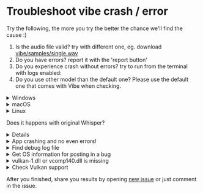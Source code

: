 # Troubleshoot vibe crash / error

Try the following, the more you try the better the chance we'll find the cause :)

1. Is the audio file valid? try with different one, eg. download [vibe/samples/single.wav](https://github.com/thewh1teagle/vibe/raw/main/samples/single.wav)
2. Do you have errors? report it with the 'report button'
3. Do you experience crash without errors? try to run from the terminal with logs enabled:
4. Do you use other model than the default one? Please use the default one that comes with Vibe when checking.

<details>
<summary>Windows</summary>

a. Open `cmd.exe`
b. Execute:

```console
set RUST_BACKTRACE=1
set RUST_LOG=vibe=debug,whisper_rs=debug
%localappdata%\vibe\vibe.exe
```

</details>

<details>
<summary>macOS</summary>

```console
RUST_LOG=vibe=debug,whisper_rs=debug RUST_BACKTRACE=1 /Applications/vibe.app/Contents/MacOS/vibe
```

</details>

<details>
<summary>Linux</summary>

Run it similar to macOS just change the path

</details>

Does it happens with original Whisper?

<details>

1. Download one of the `zip` files from [releases/tag/v1.6.0](https://github.com/ggerganov/whisper.cpp/releases/tag/v1.6.0) (Scroll down and choose `whisper-bin-x64.zip` in `Windows`
2. Extract them and open the folder, then open explorer in that folder and hit `Ctrl` + `l` in `explorer, type `cmd` and enter
3. Download [vibe/samples/single.wav](https://github.com/thewh1teagle/vibe/raw/main/samples/single.wav) and place it in the same folder (and check that the file is ok)
4. Try to transcribe by execute

```console
main.exe -m "%localappdata%\github.com.thewh1teagle.vibe\ggml-medium.bin" -f "samples_single.wav"
```

</details>

<details>
<summary>App crashing and no even errors!</summary>

In windows, open search menu and search for `Event Viewr`, choose `Windows Logs` -> `Application` and check if there's some error there

</details>

<details>
<summary>Find debug log file</summary>
If you can't open the app due to crash, try to check any logs in

macOS: `$HOME/Library/Application Support/github.com.thewh1teagle.vibe`

Windows: `%appdata%\github.com.thewh1teagle.vibe`

Linux: `~/.config/github.com/thewh1teagle.vibe`

</details>

<details>
<summary>Get OS information for posting in a bug</summary>

## Windows

1. Open `cmd.exe`
2. Execute the following

```console
winget install neofetch
neofetch
```

3. Copy and paste it in the issue

## macOS

```console
brew install neofetch
neofetch
```

## Linux

```console
sudo apt-get update
sudo apt install -y neofetch
neofetch
```

</details>

<details>
<summary>vulkan-1.dll or vcomp140.dll is missing</summary>

For `vcomp140.dll` install [vc_redist.x64.exe](https://aka.ms/vs/17/release/vc_redist.x64.exe)

For `vulkan-1.dll` install [VulkanRT-Installer.exe](https://sdk.lunarg.com/sdk/download/1.3.290.0/windows/VulkanRT-1.3.290.0-Installer.exe)

</details>

<details>
<summary>Check Vulkan support</summary>

To check if Vulkan is supported on your system, run the following command:

```console
vibe --check-vulkan
```

If Vulkan is not supported, you will need to install the Vulkan runtime. Follow the instructions provided in the error message to install the Vulkan runtime.

</details>

After you finished, share you results by opening [new issue](https://github.com/thewh1teagle/vibe/issues/new?assignees=octocat&labels=bug&projects=&template=bug_report.yaml&title=%5BBug%5D%3A+) or just comment in the issue.
